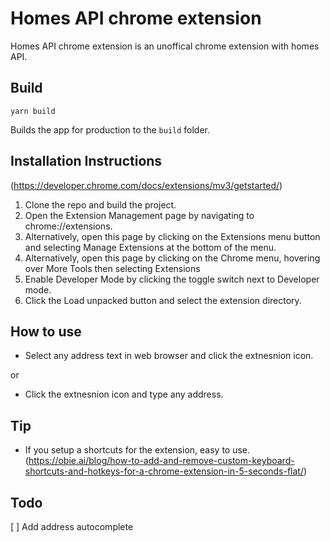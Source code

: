 # Homes API chrome extension

Homes API chrome extension is an unoffical chrome extension with homes API.

## Build

`yarn build`

Builds the app for production to the `build` folder.

## Installation Instructions

(https://developer.chrome.com/docs/extensions/mv3/getstarted/)

1. Clone the repo and build the project.
2. Open the Extension Management page by navigating to chrome://extensions.
3. Alternatively, open this page by clicking on the Extensions menu button and selecting Manage Extensions at the bottom of the menu.
4. Alternatively, open this page by clicking on the Chrome menu, hovering over More Tools then selecting Extensions
5. Enable Developer Mode by clicking the toggle switch next to Developer mode.
6. Click the Load unpacked button and select the extension directory.

## How to use

- Select any address text in web browser and click the extnesnion icon.

or

- Click the extnesnion icon and type any address.

## Tip

- If you setup a shortcuts for the extension, easy to use.
  (https://obie.ai/blog/how-to-add-and-remove-custom-keyboard-shortcuts-and-hotkeys-for-a-chrome-extension-in-5-seconds-flat/)

## Todo

[ ] Add address autocomplete

